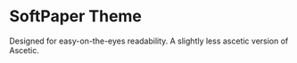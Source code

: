 # SoftPaper Theme
Designed for easy-on-the-eyes readability. A slightly less ascetic version of Ascetic.
